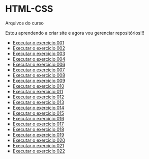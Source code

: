 # HTML-CSS
 Arquivos do curso

Estou aprendendo a criar site e agora vou gerenciar repositórios!!!

<ul type="square" columns: 2;>
    <li>
        <a href="https://valfreitas.github.io/html-css/Exercicios/ex001/index.html">Executar o exercicio 001</a>
    </li>
    <li>
        <a href="https://valfreitas.github.io/html-css/Exercicios/ex002/index.html">Executar o exercicio 002</a>
    </li>
    <li>
        <a href="https://valfreitas.github.io/html-css/Exercicios/ex003/index.html">Executar o exercicio 003</a>
    </li>
    <li>
        <a href="https://valfreitas.github.io/html-css/Exercicios/ex004/index.html">Executar o exercicio 004</a>
    </li>
    <li>
        <a href="https://valfreitas.github.io/html-css/Exercicios/ex006/index.html">Executar o exercicio 006</a>
    </li>
    <li>
        <a href="https://valfreitas.github.io/html-css/Exercicios/ex007/index.html">Executar o exercicio 007</a>
    </li>
    <li><a href="https://valfreitas.github.io/html-css/Exercicios/ex008/index.html">Executar o exercicio 008</a>
    </li>
    <li>
        <a href="https://valfreitas.github.io/html-css/Exercicios/ex009/index.html">Executar o exercicio 009</a>
    </li>
    <li>
        <a href="https://valfreitas.github.io/html-css/Exercicios/ex010/index.html">Executar o exercicio 010</a>
    </li>
    <li>
        <a href="https://valfreitas.github.io/html-css/Exercicios/ex011/index.html">Executar o exercicio 011</a>
    </li>
    <li>
        <a href="https://valfreitas.github.io/html-css/Exercicios/ex012/index.html">Executar o exercicio 012</a>
    </li>
    <li>
        <a href="https://valfreitas.github.io/html-css/Exercicios/ex013/index.html">Executar o exercicio 013</a>
    </li>
    <li>
        <a href="https://valfreitas.github.io/html-css/Exercicios/ex014/index.html">Executar o exercicio 014</a>
    </li>
    <li>
        <a href="https://valfreitas.github.io/html-css/Exercicios/ex015/index.html">Executar o exercicio 015</a>
    </li>
    <li>
        <a href="https://valfreitas.github.io/html-css/Exercicios/ex016/index.html">Executar o exercicio 016</a>
    </li>
    <li>
        <a href="https://valfreitas.github.io/html-css/Exercicios/ex017/index.html">Executar o exercicio 017</a>
    </li>
    <li>
        <a href="https://valfreitas.github.io/html-css/Exercicios/ex018/index.html">Executar o exercicio 018</a>
    </li>
    <li>
        <a href="https://valfreitas.github.io/html-css/Exercicios/ex019/index.html">Executar o exercicio 019</a>
    </li>
    <li>
        <a href="https://valfreitas.github.io/html-css/Exercicios/ex020/index.html">Executar o exercicio 020</a>
    </li>
    <li>
        <a href="https://valfreitas.github.io/html-css/Exercicios/ex021/index.html">Executar o exercicio 021</a>
    </li>
    <li>
        <a href="https://valfreitas.github.io/html-css/Exercicios/ex022/index.html">Executar o exercicio 022</a>
    </li>
</ul>
